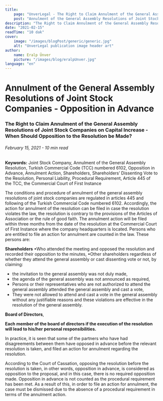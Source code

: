 ```yaml
---
title:
    page: "UnverLegal - The Right to Claim Annulment of the General Assembly Resolutions of Joint Stock Companies on Capital Increase"
    post: "Annulment of the General Assembly Resolutions of Joint Stock Companies - Opposition in Advance"
description: "The Right to Claim Annulment of the General Assembly Resolutions of Joint Stock Companies on Capital Increase - When Should Opposition to the Resolution be Made?"
date: "2021-02-15"
readTime: "10 dak"
cover:
    image: "/images/blogPost/generic/generic.jpg"
    alt: "UnverLegal publication image header art"
author:
    name: Eralp Ünver
    picture: "/images/blog/eralpUnver.jpg"
language: "en"
---
```


# Annulment of the General Assembly Resolutions of Joint Stock Companies - Opposition in Advance

### The Right to Claim Annulment of the General Assembly Resolutions of Joint Stock Companies on Capital Increase - When Should Opposition to the Resolution be Made?

###### February 15, 2021 - 10 min read

**Keywords:** Joint Stock Company, Annulment of the General Assembly Resolution, Turkish Commercial Code (TCC) numbered 6102, Opposition in Advance, Annulment Action, Shareholders, Shareholders’ Dissenting Vote to the Resolution, Personal Liability, Procedural Requirement, Article 445 of the TCC, the Commercial Court of First Instance

The conditions and procedure of annulment of the general assembly resolutions of joint stock companies are regulated in articles 445 and following of the Turkish Commercial Code numbered 6102. Accordingly, the action for annulment of the resolution can be filed in case the resolution violates the law, the resolution is contrary to the provisions of the Articles of Association or the rule of good faith. The annulment action will be filed within three months from the date of the resolution at the Commercial Court of First Instance where the company headquarters is located. Persons who are entitled to file an action for annulment are counted in the law. These persons are:

**Shareholders**
•Who attended the meeting and opposed the resolution and recorded their opposition to the minutes,
•Other shareholders regardless of whether they attend the general assembly or cast dissenting vote or not, by claiming:
- the invitation to the general assembly was not duly made,
- the agenda of the general assembly was not announced as required,
- Persons or their representatives who are not authorized to attend the general assembly attended the general assembly and cast a vote,
- They were not allowed to attend and cast a vote in the general assembly without any justifiable reasons
and these violations are effective in the resolution of the general assembly.

**Board of Directors**,

**Each member of the board of directors if the execution of the resolution will lead to his/her personal responsibilities.**

In practice, it is seen that some of the partners who have had disagreements between them have opposed in advance before the relevant resolution is taken, and filed an action for annulment regarding the resolution.

According to the Court of Cassation, opposing the resolution before the resolution is taken, in other words, opposition in advance, is considered as opposition to the proposal, and in this case, there is no required opposition made. Opposition in advance is not counted as the procedural requirement has been met. As a result of this, in order to file an action for annulment, the case must be dismissed due to the absence of a procedural requirement in terms of the annulment action.
